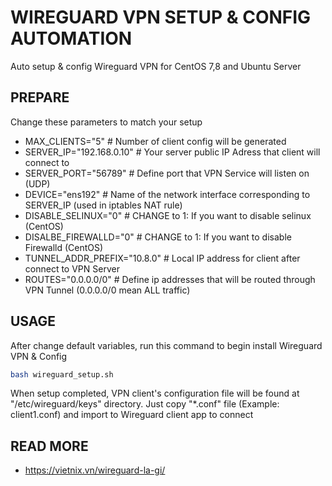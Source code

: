 # WIREGUARD VPN SETUP & CONFIG AUTOMATION

Auto setup & config Wireguard VPN for CentOS 7,8 and Ubuntu Server

## PREPARE
Change these parameters to match your setup

- MAX_CLIENTS="5" # Number of client config will be generated
- SERVER_IP="192.168.0.10" # Your server public IP Adress that client will connect to
- SERVER_PORT="56789" # Define port that VPN Service will listen on (UDP)
- DEVICE="ens192" # Name of the network interface corresponding to SERVER_IP (used in iptables NAT rule)
- DISABLE_SELINUX="0" # CHANGE to 1: If you want to disable selinux (CentOS)
- DISALBE_FIREWALLD="0" # CHANGE to 1: If you want to disable Firewalld (CentOS)
- TUNNEL_ADDR_PREFIX="10.8.0" # Local IP address for client after connect to VPN Server
- ROUTES="0.0.0.0/0" # Define ip addresses that will be routed through VPN Tunnel (0.0.0.0/0 mean ALL traffic)

## USAGE
After change default variables, run this command to begin install Wireguard VPN & Config

```bash
bash wireguard_setup.sh
```

When setup completed, VPN client's configuration file will be found at "/etc/wireguard/keys" directory. Just copy "*.conf" file (Example: client1.conf) and import to Wireguard client app to connect

## READ MORE
- https://vietnix.vn/wireguard-la-gi/

